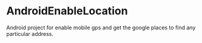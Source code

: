 # AndroidEnableLocation
 Android project for enable mobile gps and get the google places to find any particular address.
